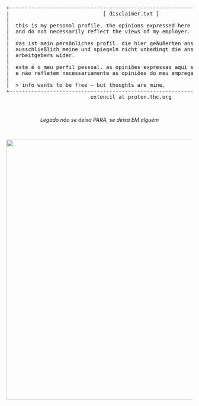 
<div align="center">
<pre>
+----------------------------------------------------------------------------+
|                              [ disclaimer.txt ]                            |
|                                                                            |
|  this is my personal profile. the opinions expressed here are mine alone   |
|  and do not necessarily reflect the views of my employer.                  |
|                                                                            |
|  das ist mein persönliches profil. die hier geäußerten ansichten sind      |
|  ausschließlich meine und spiegeln nicht unbedingt die ansichten meines    |
|  arbeitgebers wider.                                                       |
|                                                                            |
|  este é o meu perfil pessoal. as opiniões expressas aqui são apenas minhas |
|  e não refletem necessariamente as opiniões do meu empregador.             |
|                                                                            |
|  > info wants to be free — but thoughts are mine.                          |
+----------------------------------------------------------------------------+
                           extencil at proton.thc.org                         
</pre>
</div>
<br>

<p align="center"><i>Legado não se deixa PARA, se deixa EM alguém</i></p>

<br>
<p align="center">
  <img src="https://raw.githubusercontent.com/extencil/extencil/refs/heads/main/wtf.gif" width="700"/>
</p>
